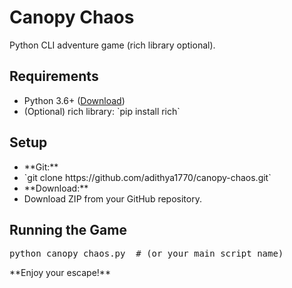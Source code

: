 <!DOCTYPE html>
<html lang="en">
<head>
  <meta charset="UTF-8">
  <meta name="viewport" content="width=device-width, initial-scale=1.0">
</head>
<body>
  <h1>Canopy Chaos</h1>
  <p>Python CLI adventure game (rich library optional).</p>
  <h2>Requirements</h2>
  <ul>
    <li>Python 3.6+ (<a href="https://www.python.org/downloads/">Download</a>)</li>
    <li>(Optional) rich library: `pip install rich`</li>
  </ul>
  <h2>Setup</h2>
  <ul>
    <li>**Git:**</li>
      <li>`git clone https://github.com/adithya1770/canopy-chaos.git`</li>
    <li>**Download:**</li>
      <li>Download ZIP from your GitHub repository.</li>
  </ul>
  <h2>Running the Game</h2>
  <pre>python canopy_chaos.py  # (or your main script name)</pre>
  <p>**Enjoy your escape!**</p>
</body>
</html>
